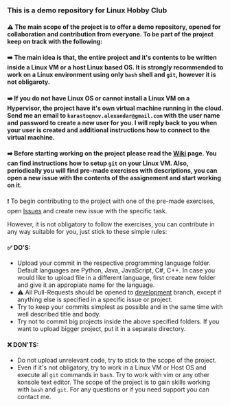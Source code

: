 ### This is a demo repository for Linux Hobby Club


#### :warning: The main scope of the project is to offer a demo repository, opened for collaboration and contribution from everyone. To be part of the project keep on track with the following:
#### :arrow_right: The main idea is that, the entire project and it's contents to be written inside a Linux VM or a host Linux based OS. It is strongly recommended to work on a Linux environment using only `bash` shell and `git`, however it is not obligaroty.

#### :arrow_right: If you do not have Linux OS or cannot install a Linux VM on a Hypervisor, the project have it's own virtual machine running in the cloud. Send me an email to `karastoqnov.alexandar@gmail.com` with the user name and password to create a new user for you. I will reply back to you when your user is created and additional instructions how to connect to the virtual machine.
#### :arrow_right: Before starting working on the project please read the [Wiki](https://github.com/karastoyanov/linux-hobby-club/wiki) page. You can find instructions how to setup `git` on your Linux VM. Also, periodically you will find pre-made exercises with descriptions, you can open a new issue with the contents of the assignement and start working on it. 

:exclamation: To begin contributing to the project with one of the pre-made exercises, open [Issues](https://github.com/karastoyanov/linux-hobby-club/issues) and create new issue with the specific task. 

However, it is not obligatory to follow the exercises, you can contribute in any way suitable for you, just stick to these simple rules:

#### ✅ DO'S:
* Upload your commit in the respective programming language folder. Default languages are Python, Java, JavaScript, C#, C++. In case you would like to upload file in a different language, first create new folder and give it an appropiate name for the language.
* :warning: All Pull-Requests should be opened to [development](https://github.com/karastoyanov/linux-hobby-club/tree/development) branch, except if anything else is specified in a specific issue or project.
* Try to keep your commits simplest as possible and in the same time with well described title and body.
* Try not to commit big projects inside the above specified folders. If you want to upload bigger project, put it in a separate directory.

#### :x: DON'TS:
* Do not upload unrelevant code, try to stick to the scope of the project.
* Even if it's not obligatory, try to work in a Linux VM or Host OS and execute all `git` commands in `bash`. Try to work with vim or any other konsole text editor. The scope of the project is to gain skills working with `bash` and `git`. For any questions or if you need support you can contact me.
